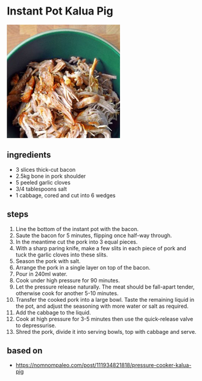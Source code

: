 # Instant Pot Kalua Pig

![Instant Pot Kalua Pig](images/instant-pot-kalua-pig.jpg)

## ingredients

- 3 slices thick-cut bacon
- 2.5kg bone in pork shoulder
- 5 peeled garlic cloves
- 3/4 tablespoons salt
- 1 cabbage, cored and cut into 6 wedges

## steps

1. Line the bottom of the instant pot with the bacon.
2. Saute the bacon for 5 minutes, flipping once half-way through.
3. In the meantime cut the pork into 3 equal pieces.
4. With a sharp paring knife, make a few slits in each piece of pork and tuck the garlic cloves into these slits.
5. Season the pork with salt.
6. Arrange the pork in a single layer on top of the bacon.
7. Pour in 240ml water.
8. Cook under high pressure for 90 minutes.
9. Let the pressure release naturally. The meat should be fall-apart tender, otherwise cook for another 5-10 minutes.
10. Transfer the cooked pork into a large bowl. Taste the remaining liquid in the pot, and adjust the seasoning with more water or salt as required.
11. Add the cabbage to the liquid.
12. Cook at high pressure for 3-5 minutes then use the quick-release valve to depressurise.
13. Shred the pork, divide it into serving bowls, top with cabbage and serve.

## based on

- https://nomnompaleo.com/post/111934821818/pressure-cooker-kalua-pig

